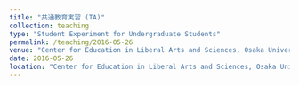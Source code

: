 ```yaml
---
title: "共通教育実習 (TA)"
collection: teaching
type: "Student Experiment for Undergraduate Students"
permalink: /teaching/2016-05-26
venue: "Center for Education in Liberal Arts and Sciences, Osaka University"
date: 2016-05-26
location: "Center for Education in Liberal Arts and Sciences, Osaka University"
---
```

